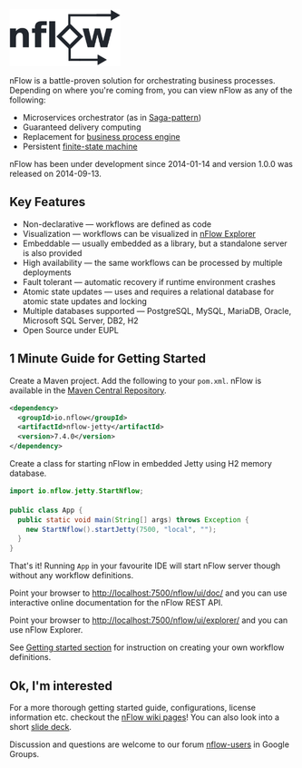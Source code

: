 <img src="./nflow-documentation/nflow-logo-dark.svg" height="100" width="195" />

nFlow is a battle-proven solution for orchestrating business processes. Depending on where you're coming from, you can view nFlow as any of the following:

* Microservices orchestrator (as in [Saga-pattern](https://microservices.io/patterns/data/saga.html))
* Guaranteed delivery computing
* Replacement for [business process engine](https://www.techopedia.com/definition/26689/business-process-engine-bpe)
* Persistent [finite-state machine](https://en.wikipedia.org/wiki/Finite-state_machine)

nFlow has been under development since 2014-01-14 and version 1.0.0 was released on 2014-09-13.

## Key Features

* Non-declarative &mdash; workflows are defined as code
* Visualization &mdash; workflows can be visualized in [nFlow Explorer](https://github.com/NitorCreations/nflow/tree/master/nflow-explorer)
* Embeddable &mdash; usually embedded as a library, but a standalone server is also provided
* High availability &mdash; the same workflows can be processed by multiple deployments
* Fault tolerant &mdash; automatic recovery if runtime environment crashes
* Atomic state updates &mdash; uses and requires a relational database for atomic state updates and locking
* Multiple databases supported &mdash; PostgreSQL, MySQL, MariaDB, Oracle, Microsoft SQL Server, DB2, H2
* Open Source under EUPL

## <a name="getting-started"><a name="one-minute-guide"></a></a>1 Minute Guide for Getting Started

Create a Maven project. Add the following to your `pom.xml`. nFlow is available in the [Maven Central Repository](https://search.maven.org/search?q=g:io.nflow).

```xml
<dependency>
  <groupId>io.nflow</groupId>
  <artifactId>nflow-jetty</artifactId>
  <version>7.4.0</version>
</dependency>
```

Create a class for starting nFlow in embedded Jetty using H2 memory database.

```java
import io.nflow.jetty.StartNflow;

public class App {
  public static void main(String[] args) throws Exception {
    new StartNflow().startJetty(7500, "local", "");
  }
}
```

That's it! Running `App` in your favourite IDE will start nFlow server though without any workflow definitions.

Point your browser to [http://localhost:7500/nflow/ui/doc/](http://localhost:7500/nflow/ui/doc/) and you can use interactive online documentation for the nFlow REST API.

Point your browser to [http://localhost:7500/nflow/ui/explorer/](http://localhost:7500/nflow/ui/explorer/) and you can use nFlow Explorer.

See [Getting started section](https://github.com/NitorCreations/nflow/wiki/Getting-Started) for instruction on creating your own workflow definitions.

## <a name="components"></a>Ok, I'm interested

For a more thorough getting started guide, configurations, license information etc. checkout the [nFlow wiki pages](https://github.com/NitorCreations/nflow/wiki)! You can also look into a short [slide deck](https://github.com/NitorCreations/nflow/raw/master/nflow-documentation/presentations/nflow_presentation.pdf).

Discussion and questions are welcome to our forum [nflow-users](https://groups.google.com/forum/#!forum/nflow-users) in Google Groups.
